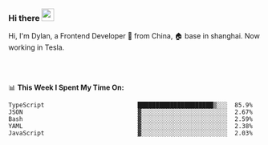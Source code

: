 ### Hi there <img src="https://media.giphy.com/media/hvRJCLFzcasrR4ia7z/giphy.gif" width="25px">

<!-- ![visitors](https://visitor-badge.glitch.me/badge?page_id=dislfyer.dislfyer) -->

Hi, I'm Dylan, a Frontend Developer 🚀 from China, 🏠 base in shanghai. Now working in Tesla.

<br/>
<br/>

📊 **This Week I Spent My Time On:**


<!--START_SECTION:waka-->

```text
TypeScript                          █████████████████████▒░░░  85.9%
JSON                                ▓░░░░░░░░░░░░░░░░░░░░░░░░  2.67%
Bash                                ▓░░░░░░░░░░░░░░░░░░░░░░░░  2.59%
YAML                                ▓░░░░░░░░░░░░░░░░░░░░░░░░  2.38%
JavaScript                          ▓░░░░░░░░░░░░░░░░░░░░░░░░  2.03%
```

<!--END_SECTION:waka-->

<!--
**About Me:**
 -->
